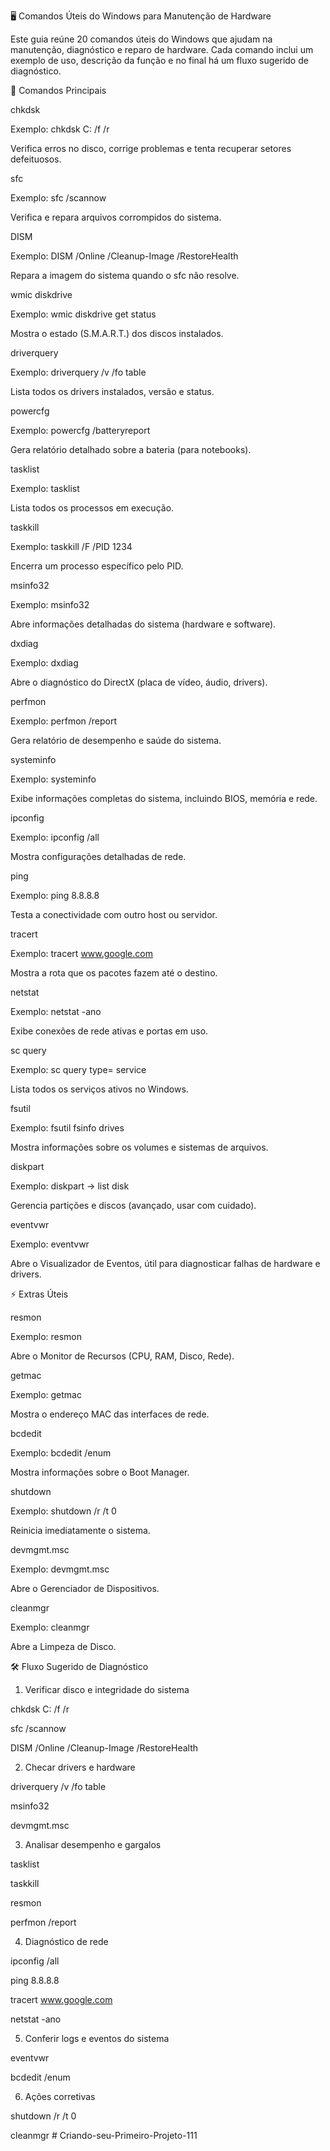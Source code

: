 🖥️ Comandos Úteis do Windows para Manutenção de Hardware 

Este guia reúne 20 comandos úteis do Windows que ajudam na manutenção, diagnóstico e reparo de hardware. Cada comando inclui um exemplo de uso, descrição da função e no final há um fluxo sugerido de diagnóstico. 

🔹 Comandos Principais 

chkdsk 

Exemplo: chkdsk C: /f /r 

Verifica erros no disco, corrige problemas e tenta recuperar setores defeituosos. 

sfc 

Exemplo: sfc /scannow 

Verifica e repara arquivos corrompidos do sistema. 

DISM 

Exemplo: DISM /Online /Cleanup-Image /RestoreHealth 

Repara a imagem do sistema quando o sfc não resolve. 

wmic diskdrive 

Exemplo: wmic diskdrive get status 

Mostra o estado (S.M.A.R.T.) dos discos instalados. 

driverquery 

Exemplo: driverquery /v /fo table 

Lista todos os drivers instalados, versão e status. 

powercfg 

Exemplo: powercfg /batteryreport 

Gera relatório detalhado sobre a bateria (para notebooks). 

tasklist 

Exemplo: tasklist 

Lista todos os processos em execução. 

taskkill 

Exemplo: taskkill /F /PID 1234 

Encerra um processo específico pelo PID. 

msinfo32 

Exemplo: msinfo32 

Abre informações detalhadas do sistema (hardware e software). 

dxdiag 

Exemplo: dxdiag 

Abre o diagnóstico do DirectX (placa de vídeo, áudio, drivers). 

perfmon 

Exemplo: perfmon /report 

Gera relatório de desempenho e saúde do sistema. 

systeminfo 

Exemplo: systeminfo 

Exibe informações completas do sistema, incluindo BIOS, memória e rede. 

ipconfig 

Exemplo: ipconfig /all 

Mostra configurações detalhadas de rede. 

ping 

Exemplo: ping 8.8.8.8 

Testa a conectividade com outro host ou servidor. 

tracert 

Exemplo: tracert www.google.com 

Mostra a rota que os pacotes fazem até o destino. 

netstat 

Exemplo: netstat -ano 

Exibe conexões de rede ativas e portas em uso. 

sc query 

Exemplo: sc query type= service 

Lista todos os serviços ativos no Windows. 

fsutil 

Exemplo: fsutil fsinfo drives 

Mostra informações sobre os volumes e sistemas de arquivos. 

diskpart 

Exemplo: diskpart → list disk 

Gerencia partições e discos (avançado, usar com cuidado). 

eventvwr 

Exemplo: eventvwr 

Abre o Visualizador de Eventos, útil para diagnosticar falhas de hardware e drivers. 

⚡ Extras Úteis 

resmon 

Exemplo: resmon 

Abre o Monitor de Recursos (CPU, RAM, Disco, Rede). 

getmac 

Exemplo: getmac 

Mostra o endereço MAC das interfaces de rede. 

bcdedit 

Exemplo: bcdedit /enum 

Mostra informações sobre o Boot Manager. 

shutdown 

Exemplo: shutdown /r /t 0 

Reinicia imediatamente o sistema. 

devmgmt.msc 

Exemplo: devmgmt.msc 

Abre o Gerenciador de Dispositivos. 

cleanmgr 

Exemplo: cleanmgr 

Abre a Limpeza de Disco. 

🛠️ Fluxo Sugerido de Diagnóstico 

1. Verificar disco e integridade do sistema 

chkdsk C: /f /r 

sfc /scannow 

DISM /Online /Cleanup-Image /RestoreHealth 

2. Checar drivers e hardware 

driverquery /v /fo table 

msinfo32 

devmgmt.msc 

3. Analisar desempenho e gargalos 

tasklist 

taskkill 

resmon 

perfmon /report 

4. Diagnóstico de rede 

ipconfig /all 

ping 8.8.8.8 

tracert www.google.com 

netstat -ano 

5. Conferir logs e eventos do sistema 

eventvwr 

bcdedit /enum 

6. Ações corretivas 

shutdown /r /t 0 

cleanmgr # Criando-seu-Primeiro-Projeto-111

